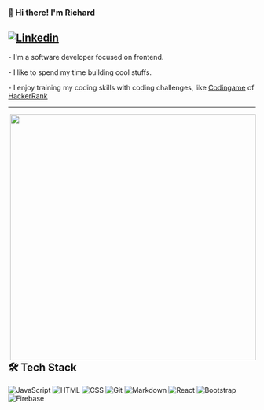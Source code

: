 ### 👋 Hi there! I'm Richard
<a href='https://www.linkedin.com/in/richard-s-rodrigues' target='_blank'>![Linkedin](https://img.shields.io/badge/-Linkedin-05122A?style=flat&logo=linkedin&logoColor=0072b1)</a>
--------
 
 <p align='left'>
   - I'm a software developer focused on frontend.</p>
   - I like to spend my time building cool stuffs.</p>
   - I enjoy training my coding skills with coding challenges, like <a href='codingame.com/'>Codingame</a> of <a href='hackerrank.com/'>HackerRank</a></p>
 </p>
<hr>
<p align='center'>
  
  <p align='right'>
     <img src='https://media.giphy.com/media/xUA7bdpLxQhsSQdyog/source.gif' width='500px' align='right'/>
  </p>
 
  <p align='left'>
   <h2>🛠 Tech Stack</h2>
   <img src='https://img.shields.io/badge/-JavaScript-05122A?style=flat&logo=javascript' alt='JavaScript' />
   <img src='https://img.shields.io/badge/-HTML-05122A?style=flat&logo=HTML5' alt='HTML' />
   <img src='https://img.shields.io/badge/-CSS-05122A?style=flat&logo=CSS3&logoColor=1572B6' alt='CSS' />
   <img src='https://img.shields.io/badge/-Git-05122A?style=flat&logo=git' alt='Git' />
   <img src='https://img.shields.io/badge/-Markdown-05122A?style=flat&logo=markdown' alt='Markdown' />
   <img src='https://img.shields.io/badge/-React-05122A?style=flat&logo=react' alt='React' />
   <img src='https://img.shields.io/badge/-Bootstrap-05122A?style=flat&logo=bootstrap&logoColor=563D7C' alt='Bootstrap' />
   <img src='https://img.shields.io/badge/-Firebase-05122A?style=flat&logo=firebase&logoColor=FFA611' alt='Firebase' />
  <p>
  
</p>

 


